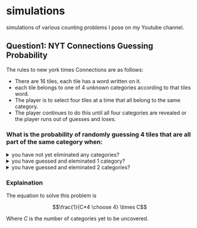 # simulations
simulations of various counting problems I pose on my Youtube channel.
## Question1: NYT Connections Guessing Probability
The rules to new york times Connections are as follows:  
  * There are 16 tiles, each tile has a word written on it.  
  * each tile belongs to one of 4 unknown categories according to that tiles word.  
  * The player is to select four tiles at a time that all belong to the same category.
  * The player continues to do this until all four categories are revealed or the player runs out of guesses and loses.

### What is the probability of randomly guessing 4 tiles that are all part of the same category when:
<details> <summary> you have not yet eliminated any categories?</summary> 0.0022 </details>
<details> <summary>you have guessed and eleminated 1 category?</summary> 0.0061 </details>
<details> <summary>you have guessed and eleminated 2 categories?</summary> 0.0286 </details>

### Explaination
The equation to solve this problem is
```math
\frac{1}{C*4 \choose 4} \times C
```
Where $C$ is the number of categories yet to be uncovered.



